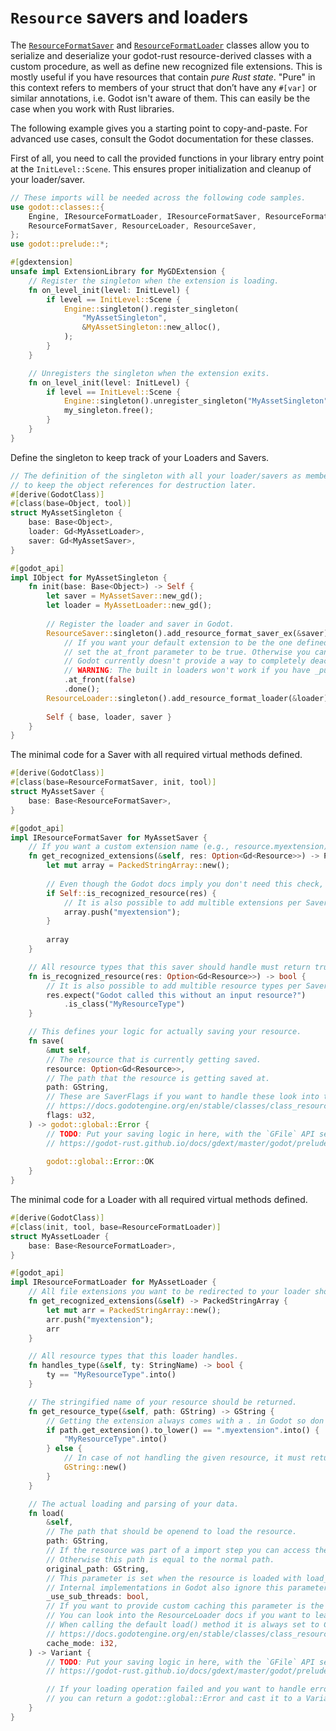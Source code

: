 <!--
  ~ Copyright (c) godot-rust; Bromeon and contributors.
  ~ This Source Code Form is subject to the terms of the Mozilla Public
  ~ License, v. 2.0. If a copy of the MPL was not distributed with this
  ~ file, You can obtain one at https://mozilla.org/MPL/2.0/.
-->

# `Resource` savers and loaders

The [`ResourceFormatSaver`] and [`ResourceFormatLoader`] classes allow you to serialize and deserialize your godot-rust resource-derived
classes with a custom procedure, as well as define new recognized file extensions. This is mostly useful if you have resources that contain
_pure Rust state_. "Pure" in this context refers to members of your struct that don’t have any `#[var]` or similar annotations, i.e. Godot
isn't aware of them. This can easily be the case when you work with Rust libraries.

The following example gives you a starting point to copy-and-paste. For advanced use cases, consult the Godot documentation for these classes.

First of all, you need to call the provided functions in your library entry point at the `InitLevel::Scene`. This ensures proper initialization
and cleanup of your loader/saver.

```rust
// These imports will be needed across the following code samples.
use godot::classes::{
    Engine, IResourceFormatLoader, IResourceFormatSaver, ResourceFormatLoader,
    ResourceFormatSaver, ResourceLoader, ResourceSaver,
};
use godot::prelude::*;

#[gdextension]
unsafe impl ExtensionLibrary for MyGDExtension {
    // Register the singleton when the extension is loading.
    fn on_level_init(level: InitLevel) {
        if level == InitLevel::Scene {
            Engine::singleton().register_singleton(
                "MyAssetSingleton",
                &MyAssetSingleton::new_alloc(),
            );
        }
    }

    // Unregisters the singleton when the extension exits.
    fn on_level_init(level: InitLevel) {
        if level == InitLevel::Scene {
            Engine::singleton().unregister_singleton("MyAssetSingleton");
            my_singleton.free();
        }
    }
}
```

Define the singleton to keep track of your Loaders and Savers. 

```rust
// The definition of the singleton with all your loader/savers as members,
// to keep the object references for destruction later.
#[derive(GodotClass)]
#[class(base=Object, tool)]
struct MyAssetSingleton {
    base: Base<Object>,
    loader: Gd<MyAssetLoader>,
    saver: Gd<MyAssetSaver>,
}

#[godot_api]
impl IObject for MyAssetSingleton {
    fn init(base: Base<Object>) -> Self {
        let saver = MyAssetSaver::new_gd();
        let loader = MyAssetLoader::new_gd();
        
        // Register the loader and saver in Godot.
        ResourceSaver::singleton().add_resource_format_saver_ex(&saver)
            // If you want your default extension to be the one defined by your loader
            // set the at_front parameter to be true. Otherwise you can also remove the builder.
            // Godot currently doesn't provide a way to completely deactivate the built in loaders. 
            // WARNING: The built in loaders won't work if you have _pure Rust state_.
            .at_front(false)
            .done();
        ResourceLoader::singleton().add_resource_format_loader(&loader);
        
        Self { base, loader, saver }
    }
}
```

The minimal code for a Saver with all required virtual methods defined. 

```rust
#[derive(GodotClass)]
#[class(base=ResourceFormatSaver, init, tool)]
struct MyAssetSaver {
    base: Base<ResourceFormatSaver>,
}

#[godot_api]
impl IResourceFormatSaver for MyAssetSaver {
    // If you want a custom extension name (e.g., resource.myextension), then override this.
    fn get_recognized_extensions(&self, res: Option<Gd<Resource>>) -> PackedStringArray {
        let mut array = PackedStringArray::new();
        
        // Even though the Godot docs imply you don't need this check, it is in fact necessary.
        if Self::is_recognized_resource(res) {
            // It is also possible to add multible extensions per Saver.
            array.push("myextension");
        }
        
        array
    }

    // All resource types that this saver should handle must return true.
    fn is_recognized_resource(res: Option<Gd<Resource>>) -> bool {
        // It is also possible to add multible resource types per Saver.
        res.expect("Godot called this without an input resource?")
            .is_class("MyResourceType")
    }

    // This defines your logic for actually saving your resource.
    fn save(
        &mut self,
        // The resource that is currently getting saved.
        resource: Option<Gd<Resource>>,
        // The path that the resource is getting saved at.
        path: GString,
        // These are SaverFlags if you want to handle these look into the Godot Docs.
        // https://docs.godotengine.org/en/stable/classes/class_resourcesaver.html#enum-resourcesaver-saverflags
        flags: u32,
    ) -> godot::global::Error {
        // TODO: Put your saving logic in here, with the `GFile` API see:
        // https://godot-rust.github.io/docs/gdext/master/godot/prelude/struct.GFile.html
        
        godot::global::Error::OK
    }
}
```

The minimal code for a Loader with all required virtual methods defined. 


```rust
#[derive(GodotClass)]
#[class(init, tool, base=ResourceFormatLoader)]
struct MyAssetLoader {
    base: Base<ResourceFormatLoader>,
}

#[godot_api]
impl IResourceFormatLoader for MyAssetLoader {
    // All file extensions you want to be redirected to your loader should be added here.
    fn get_recognized_extensions(&self) -> PackedStringArray {
        let mut arr = PackedStringArray::new();
        arr.push("myextension");
        arr
    }

    // All resource types that this loader handles.
    fn handles_type(&self, ty: StringName) -> bool {
        ty == "MyResourceType".into()
    }

    // The stringified name of your resource should be returned.
    fn get_resource_type(&self, path: GString) -> GString {
        // Getting the extension always comes with a . in Godot so don't forget it ;) .
        if path.get_extension().to_lower() == ".myextension".into() {
            "MyResourceType".into()
        } else {
            // In case of not handling the given resource, it must return an empty string.
            GString::new()
        }
    }

    // The actual loading and parsing of your data.
    fn load(
        &self,
        // The path that should be openend to load the resource.
        path: GString,
        // If the resource was part of a import step you can access the original file with this.
        // Otherwise this path is equal to the normal path.
        original_path: GString,
        // This parameter is set when the resource is loaded with load_threaded_request().
        // Internal implementations in Godot also ignore this parameter.
        _use_sub_threads: bool,
        // If you want to provide custom caching this parameter is the CacheMode enum.
        // You can look into the ResourceLoader docs if you want to learn about the values.
        // When calling the default load() method it is always set to CacheMode::REUSE.
        // https://docs.godotengine.org/en/stable/classes/class_resourceformatloader.html#enum-resourceformatloader-cachemode
        cache_mode: i32,
    ) -> Variant {
        // TODO: Put your saving logic in here, with the `GFile` API see:
        // https://godot-rust.github.io/docs/gdext/master/godot/prelude/struct.GFile.html

        // If your loading operation failed and you want to handle errors
        // you can return a godot::global::Error and cast it to a Variant.
    }
}
```

[`ResourceFormatSaver`]: https://docs.godotengine.org/en/stable/classes/class_resourceformatsaver.html
[`ResourceFormatLoader`]: https://docs.godotengine.org/en/stable/classes/class_resourceformatloader.html
